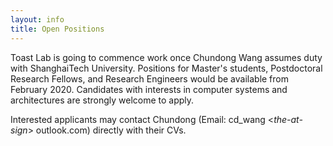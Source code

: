 ```yaml
---
layout: info
title: Open Positions
---
```


<p>Toast Lab is going to commence work once Chundong Wang assumes duty with ShanghaiTech University.
Positions for Master's students, Postdoctoral Research Fellows, and Research Engineers would be 
available from February 2020. Candidates with interests in computer systems and architectures
are strongly welcome to apply.</p>

<p>Interested applicants may contact Chundong (Email: cd_wang <<i>the-at-sign</i>> outlook.com)
directly with their CVs.</p>
